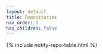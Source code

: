 ```yaml
---
layout: default
title: Repositories
nav_order: 6
has_children: false
---
```


{% include notify-repo-table.html %}
